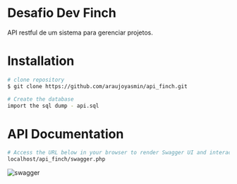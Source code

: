 # Desafio Dev Finch

API restful de um sistema para gerenciar projetos.

# Installation
```bash
# clone repository
$ git clone https://github.com/araujoyasmin/api_finch.git

# Create the database 
import the sql dump - api.sql
```

# API Documentation

```bash
# Access the URL below in your browser to render Swagger UI and interact with the API's resources
localhost/api_finch/swagger.php
```

![swagger](https://github.com/araujoyasmin/api_finch/assets/89749816/a48c5957-4ab7-4f11-a080-48ceff4bcf44)

